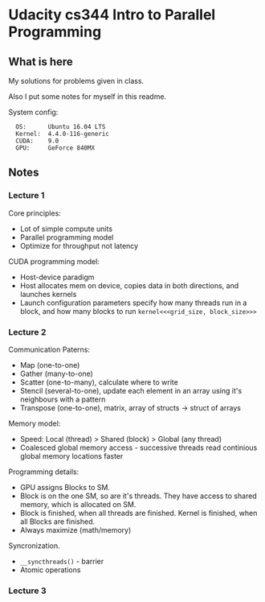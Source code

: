 Udacity cs344 Intro to Parallel Programming 
=====

## What is here 
My solutions for problems given in class.

Also I put some notes for myself in this readme.

System config:  
```
  OS:      Ubuntu 16.04 LTS  
  Kernel:  4.4.0-116-generic  
  CUDA:    9.0  
  GPU:     GeForce 840MX
```

## Notes

### Lecture 1
Core principles:
* Lot of simple compute units
* Parallel programming model
* Optimize for throughput not latency

CUDA programming model:
* Host-device paradigm
* Host allocates mem on device, copies data in both directions, and launches kernels
* Launch configuration parameters specify how many threads run in a block, and how many blocks to run `kernel<<<grid_size, block_size>>>`

### Lecture 2
Communication Paterns:
* Map (one-to-one)
* Gather (many-to-one)
* Scatter (one-to-many), calculate where to write
* Stencil (several-to-one), update each element in an array using it's neighbours with a pattern
* Transpose (one-to-one), matrix, array of structs -> struct of arrays

Memory model:
* Speed: Local (thread) > Shared (block) > Global (any thread) 
* Coalesced global memory access - successive threads read continious global memory locations faster

Programming details:
- GPU assigns Blocks to SM. 
- Block is on the one SM, so are it's threads. They have access to shared memory, which is allocated on SM.
- Block is finished, when all threads are finished. Kernel is finished, when all Blocks are finished.
- Always maximize (math/memory)

Syncronization. 
* `__syncthreads()` - barrier
* Atomic operations

### Lecture 3
